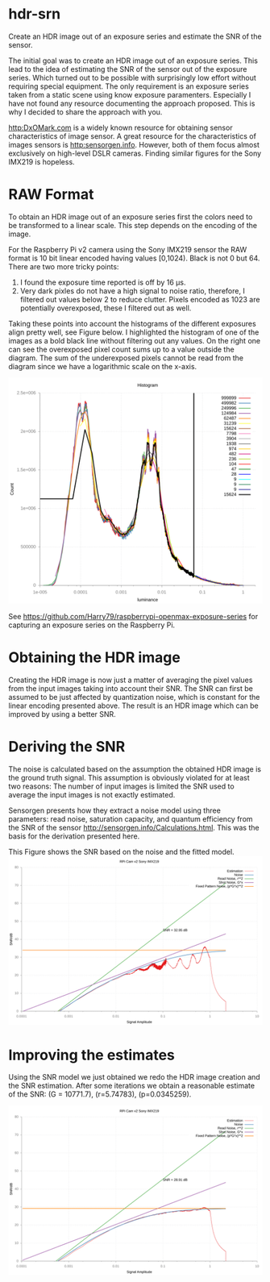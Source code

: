 # hdr-srn
Create an HDR image out of an exposure series and estimate the SNR of the sensor.

The initial goal was to create an HDR image out of an exposure series. This lead to the idea of estimating the SNR of the sensor out of the exposure series. Which turned out to be possible with surprisingly low effort without requiring special equipment. The only requirement is an exposure series taken from a static scene using know exposure paramenters. Especially I have not found any resource documenting the approach proposed. This is why I decided to share the approach with you.

<http:DxOMark.com> is a widely known resource for obtaining sensor characteristics of image sensor. A great resource for the characteristics of images sensors is <http:sensorgen.info>. However, both of them focus almost exclusively on high-level DSLR cameras. Finding similar figures for the Sony IMX219 is hopeless.


# RAW Format

To obtain an HDR image out of an exposure series first the colors need to be transformed to a linear scale. This step depends on the encoding of the image.

For the Raspberry Pi v2 camera using the Sony IMX219 sensor the RAW format is 10 bit linear encoded having values [0,1024). Black is not 0 but 64. There are two more tricky points:

1.  I found the exposure time reported is off by 16 &micro;s.
2.  Very dark pixles do not have a high signal to noise ratio, therefore, I filtered out values below 2 to reduce clutter. Pixels encoded as 1023 are potentially overexposed, these I filtered out as well.

Taking these points into account the histograms of the different exposures align pretty well, see Figure below. I highlighted the histogram of one of the images as a bold black line without filtering out any values. On the right one can see the overexposed pixel count sums up to a value outside the diagram. The sum of the underexposed pixels cannot be read from the diagram since we have a logarithmic scale on the x-axis.

![img](blacklevel-adj4-linear.svg "Histograms of images aligned.")

See <https://github.com/Harry79/raspberrypi-openmax-exposure-series> for capturing an exposure series on the Raspberry Pi.


# Obtaining the HDR image

Creating the HDR image is now just a matter of averaging the pixel values from the input images taking into account their SNR. The SNR can first be assumed to be just affected by quantization noise, which is constant for the linear encoding presented above. The result is an HDR image which can be improved by using a better SNR.


# Deriving the SNR

The noise is calculated based on the assumption the obtained HDR image is the ground truth signal. This assumption is obviously violated for at least two reasons: The number of input images is limited the SNR used to average the input images is not exactly estimated.

Sensorgen presents how they extract a noise model using three parameters: read noise, saturation capacity, and quantum efficiency from the SNR of the sensor <http://sensorgen.info/Calculations.html>. This was the basis for the derivation presented here.

This Figure shows the SNR based on the noise and the fitted model.
![img](rpisnr-100.svg)


# Improving the estimates

Using the SNR model we just obtained we redo the HDR image creation and the SNR estimation. After some iterations we obtain a reasonable estimate of the SNR: \(G = 10771.7\), \(r=5.74783\), \(p=0.0345259\).

![img](rpisnr-100-newsnr6th.svg)

